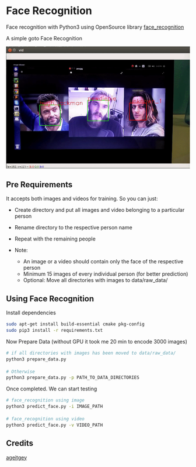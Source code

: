 # Face Recognition

Face recognition with Python3 using OpenSource library [face_recognition](https://pypi.org/project/face_recognition/)

A simple goto Face Recognition

![demo](https://github.com/bendangnuksung/face_detection/blob/master/demo.gif)

## Pre Requirements
It accepts both images and videos for training. So you can just: 

* Create directory and put all images and video belonging to a particular person
* Rename directory to the respective person name
* Repeat with the remaining people

* Note:
  * An image or a video should contain only the face of the respective person
  * Minimum 15 images of every individual person (for better prediction)
  * Optional: Move all directories with images to data/raw_data/

## Using Face Recognition

Install dependencies

```sh
sudo apt-get install build-essential cmake pkg-config
sudo pip3 install -r requirements.txt 
```

Now Prepare Data (without GPU it took me 20 min to encode 3000 images)

```sh
# if all directories with images has been moved to data/raw_data/
python3 prepare_data.py

# Otherwise
python3 prepare_data.py -p PATH_TO_DATA_DIRECTORIES 
```

Once completed. We can start testing

```sh
# face_recognition using image
python3 predict_face.py -i IMAGE_PATH

# face_recognition using video
python3 predict_face.py -v VIDEO_PATH
``` 

## Credits
[ageitgey](https://github.com/ageitgey/face_recognition)